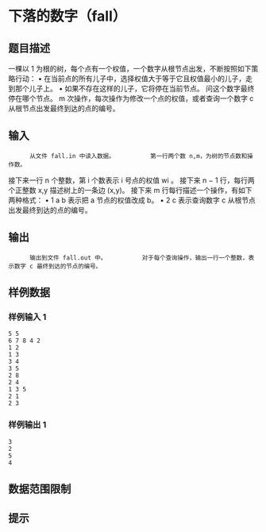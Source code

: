 # 下落的数字（fall）

## 题目描述

一棵以 1 为根的树，每个点有一个权值，一个数字从根节点出发，不断按照如下策略行动：
• 在当前点的所有儿子中，选择权值大于等于它且权值最小的儿子，走到那个儿子上。
• 如果不存在这样的儿子，它将停在当前节点。
问这个数字最终停在哪个节点。
m 次操作，每次操作为修改一个点的权值，或者查询一个数字 c 从根节点出发最终到达的点的编号。

## 输入


          从文件 fall.in 中读入数据。          第一行两个数 n,m，为树的节点数和操作数。
接下来一行 n 个整数，第 i 个数表示 i 号点的权值 wi 。
接下来 n − 1 行，每行两个正整数 x,y 描述树上的一条边 (x,y)。
接下来 m 行每行描述一个操作，有如下两种格式：
• 1 a b 表示把 a 节点的权值改成 b。
• 2 c 表示查询数字 c 从根节点出发最终到达的点的编号。        

## 输出


          输出到文件 fall.out 中。          对于每个查询操作，输出一行一个整数，表示数字 c 最终到达的节点的编号。        

## 样例数据

### 样例输入 1

```
5 5 
6 7 8 4 2 
1 2 
1 3 
3 4
3 5
2 8
2 4
1 3 5
2 1
2 3

```

### 样例输出 1

```
3
2
5
4

```


## 数据范围限制



## 提示


